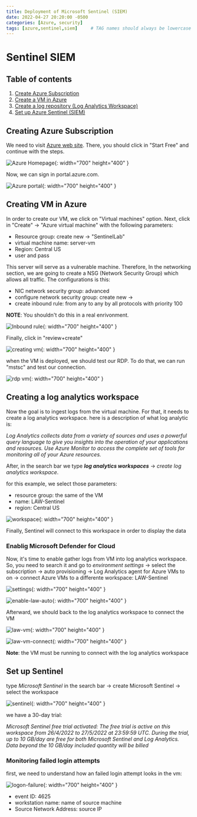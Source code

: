 ```yaml
---
title: Deployment of Microsoft Sentinel (SIEM)
date: 2022-04-27 20:20:00 -0500
categories: [Azure, security]
tags: [azure,sentinel,siem]     # TAG names should always be lowercase
---
```


# Sentinel SIEM

## Table of contents
1. [Create Azure Subscription](#subscription)
2. [Create a VM in Azure](#VM)
3. [Create a log repository (Log Analytics Workspace)](#workspace)
4. [Set up Azure Sentinel (SIEM)](#sentinel)

## Creating Azure Subscription <a name="subscription"></a>

We need to visit [Azure web site](https://azure.microsoft.com/en-us/free/). There,  you should click in "Start Free" and continue with the steps.

![Azure Homepage](/assets/img/media/azure-homepage.png "Azure homepage"){: width="700" height="400" }

Now, we can sign in portal.azure.com.

![Azure portal](/assets/img/media/azure-portal.png "Azure portal"){: width="700" height="400" }

## Creating VM in Azure <a name="VM"></a>

In order to create our VM, we click on "Virtual machines" option. Next, click in "Create" &rarr; "Azure virtual machine" with the following parameters:

* Resource group: create new &rarr; "SentinelLab"
* virtual machine name: server-vm
* Region: Central US
* user and pass

This server will serve as a vulnerable machine. Therefore, In the networking section, we are going to create a NSG (Network Security Group) which allows all traffic. The configurations is this:

* NIC network security group: advanced
* configure network security group: create new &rarr; 
* create inbound rule: from any to any by all protocols with priority 100

**NOTE**: You shouldn't do this in a real enrivonment.

![Inbound rule](/assets/img/media/inbound-rule.png "Inbound rule"){: width="700" height="400" }

Finally, click in "review+create"

![creating vm](/assets/img/media/vm-creating.png "creating vm"){: width="700" height="400" }

when the VM is deployed, we should test our RDP. To do that, we can run "mstsc" and test our connection.


![rdp vm](/assets/img/media/rdp-connection.png "rdp vm"){: width="700" height="400" }

## Creating a log analytics workspace <a name="workspace"></a>

Now the goal is to ingest logs from the virtual machine. For that, it needs to create a log analytics workspace. here is a description of what log analytic is:

*Log Analytics collects data from a variety of sources and uses a powerful query language to give you insights into the operation of your applications and resources. Use Azure Monitor to access the complete set of tools for monitoring all of your Azure resources.*

After, in the search bar we type ***log analytics workspaces*** &rarr; *create log analytics workspace*.

for this example, we select those parameters:

* resource group: the same of the VM
* name: LAW-Sentinel
* region: Central US

![workspace](/assets/img/media/create-law.png "workspace"){: width="700" height="400" }

Finally, Sentinel will connect to this workspace in order to display the data

### Enablig Microsoft Defender for Cloud

Now, it's time to enable gather logs from VM into log analytics workspace. So, you need to search it and go to *environment settings* &rarr; select the subscription &rarr; auto provisioning &rarr; Log Analytics agent for Azure VMs to on &rarr; connect Azure VMs to a differente workspace: LAW-Sentinel

![settings](/assets/img/media/settings.png "settings"){: width="700" height="400" }

![enable-law-auto](/assets/img/media/enable-law-auto.png "enable-law-auto"){: width="700" height="400" }

Afterward, we should back to the log analytics workspace to connect the VM

![law-vm](/assets/img/media/law-vm.png "law-vm"){: width="700" height="400" }

![law-vm-connect](/assets/img/media/law-vm-connect.png "law-vm-connect"){: width="700" height="400" }

**Note**: the VM must be running to connect with the log analytics workspace 

## Set up Sentinel <a name="sentinel"></a>

type *Microsoft Sentinel* in the search bar &rarr; create Microsoft Sentinel &rarr; select the workspace

![sentinel](/assets/img/media/sentinel.png "sentinel"){: width="700" height="400" }

we have a 30-day trial:

*Microsoft Sentinel free trial activated:
The free trial is active on this workspace from 26/4/2022 to 27/5/2022 at 23:59:59 UTC.
During the trial, up to 10 GB/day are free for both Microsoft Sentinel and Log Analytics. Data beyond the 10 GB/day included quantity will be billed*

### Monitoring failed login attempts

first, we need to understand how an failed login attempt looks in the vm:


![logon-failure](/assets/img/media/logon-failure.png "logon-failure"){: width="700" height="400" }

* event ID: 4625
* workstation name: name of source machine
* Source Network Address: source IP


